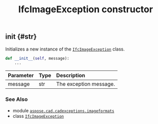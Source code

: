 ﻿---
title: IfcImageException constructor
second_title: Aspose.CAD for Python via .NET API References
description: 
type: docs
weight: 10
url: /python-net/aspose.cad.cadexceptions.imageformats/ifcimageexception/__init__/
is_root: false
---

## __init__ {#str}

Initializes a new instance of the [`IfcImageException`](/cad/python-net/aspose.cad.cadexceptions.imageformats/ifcimageexception) class.



```python
def __init__(self, message):
    ...
```


| Parameter | Type | Description |
| :- | :- | :- |
| message | str | The exception message. |



### See Also
* module [`aspose.cad.cadexceptions.imageformats`](../../)
* class [`IfcImageException`](/cad/python-net/aspose.cad.cadexceptions.imageformats/ifcimageexception)
